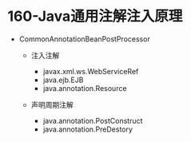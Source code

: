 # 160-Java通用注解注入原理

- CommonAnnotationBeanPostProcessor

  - 注入注解
    - javax.xml.ws.WebServiceRef
    - java.ejb.EJB
    - java.annotation.Resource

  - 声明周期注解
    - java.annotation.PostConstruct
    - java.annotation.PreDestory